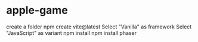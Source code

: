 ﻿# apple-game

create a folder
npm create vite@latest
Select "Vanilla" as framework
Select "JavaScript" as variant
npm install
npm install phaser
